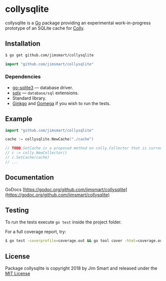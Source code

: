 # collysqlite

collysqlite is a [Go](https://golang.org) package providing an experimental work-in-progress prototype of an SQLite cache for [Colly](https://github.com/gocolly/colly).

## Installation
```bash
$ go get github.com/jimsmart/collysqlite
```

```go
import "github.com/jimsmart/collysqlite"
```

### Dependencies

- [go-sqlite3](https://github.com/mattn/go-sqlite3) — database driver.
- [sqlx](https://github.com/jmoiron/sqlx) — `database/sql` extensions.
- Standard library.
- [Ginkgo](https://onsi.github.io/ginkgo/) and [Gomega](https://onsi.github.io/gomega/) if you wish to run the tests.

## Example

```go
import "github.com/jimsmart/collysqlite"

cache := collysqlite.NewCache("./cache")

// TODO SetCache is a proposed method on colly.Collector that is currently unimplemented.
// c := colly.NewCollector()
// c.SetCache(cache)
// ...

```

## Documentation

GoDocs [https://godoc.org/github.com/jimsmart/collysqlite](https://godoc.org/github.com/jimsmart/collysqlite)

## Testing

To run the tests execute `go test` inside the project folder.

For a full coverage report, try:

```bash
$ go test -coverprofile=coverage.out && go tool cover -html=coverage.out
```

## License

Package collysqlite is copyright 2018 by Jim Smart and released under the [MIT License](LICENSE.md)
